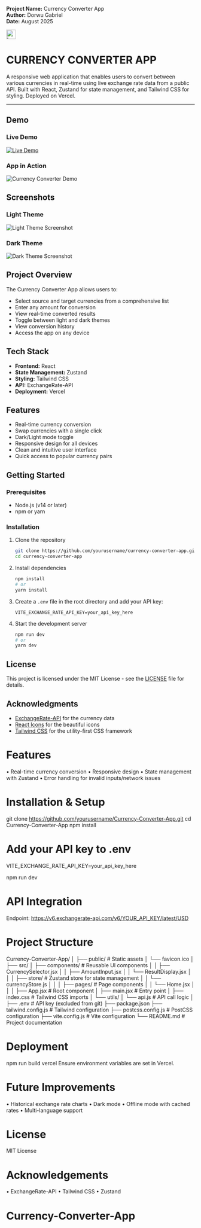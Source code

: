 **Project Name:** Currency Converter App  
**Author:** Dorwu Gabriel  
**Date:** August 2025

<div class="flex items-center space-x-2">
  <img src="./src/assets/logo.png" alt="Logo" width="25"/>
  <h1 class="text-2xl font-bold">CURRENCY CONVERTER APP</h1>
</div>

  A responsive web application that enables users to convert between various currencies in real-time using live exchange rate data from a public API.
  Built with React, Zustand for state management, and Tailwind CSS for styling. Deployed on Vercel.


---

## Demo

### Live Demo
[![Live Demo](https://img.shields.io/badge/View-Live%20Demo-green?style=for-the-badge)](https://currency-converter-app-57lk.vercel.app/)

### App in Action
![Currency Converter Demo](./src/assets/CurrencyApp-Demo.gif)

## Screenshots

### Light Theme
![Light Theme Screenshot](./src/assets/CurrencyApp-Light-Theme.png)

### Dark Theme
![Dark Theme Screenshot](./src/assets/CurrencyApp-Dark-Theme.png)

## Project Overview
The Currency Converter App allows users to:
- Select source and target currencies from a comprehensive list
- Enter any amount for conversion
- View real-time converted results
- Toggle between light and dark themes
- View conversion history
- Access the app on any device

## Tech Stack
- **Frontend:** React
- **State Management:** Zustand
- **Styling:** Tailwind CSS
- **API:** ExchangeRate-API
- **Deployment:** Vercel

## Features
- Real-time currency conversion
- Swap currencies with a single click
- Dark/Light mode toggle
- Responsive design for all devices
- Clean and intuitive user interface
- Quick access to popular currency pairs

## Getting Started

### Prerequisites
- Node.js (v14 or later)
- npm or yarn

### Installation
1. Clone the repository
   ```bash
   git clone https://github.com/yourusername/currency-converter-app.git
   cd currency-converter-app
   ```
2. Install dependencies
   ```bash
   npm install
   # or
   yarn install
   ```
3. Create a `.env` file in the root directory and add your API key:
   ```
   VITE_EXCHANGE_RATE_API_KEY=your_api_key_here
   ```
4. Start the development server
   ```bash
   npm run dev
   # or
   yarn dev
   ```

## License
This project is licensed under the MIT License - see the [LICENSE](LICENSE) file for details.

## Acknowledgments
- [ExchangeRate-API](https://www.exchangerate-api.com/) for the currency data
- [React Icons](https://react-icons.github.io/react-icons/) for the beautiful icons
- [Tailwind CSS](https://tailwindcss.com/) for the utility-first CSS framework
# Features
•	Real-time currency conversion
•	Responsive design
•	State management with Zustand
•	Error handling for invalid inputs/network issues

# Installation & Setup
git clone https://github.com/yourusername/Currency-Converter-App.git
cd Currency-Converter-App
npm install

# Add your API key to .env
VITE_EXCHANGE_RATE_API_KEY=your_api_key_here

npm run dev

# API Integration
Endpoint:
https://v6.exchangerate-api.com/v6/YOUR_API_KEY/latest/USD

# Project Structure
Currency-Converter-App/
│
├── public/                 # Static assets
│   └── favicon.ico
│
├── src/
│   ├── components/         # Reusable UI components
│   │   ├── CurrencySelector.jsx
│   │   ├── AmountInput.jsx
│   │   └── ResultDisplay.jsx
│   │
│   ├── store/              # Zustand store for state management
│   │   └── currencyStore.js
│   │
│   ├── pages/              # Page components
│   │   └── Home.jsx
│   │
│   ├── App.jsx             # Root component
│   ├── main.jsx            # Entry point
│   ├── index.css           # Tailwind CSS imports
│   └── utils/
│       └── api.js          # API call logic
│
├── .env                    # API key (excluded from git)
├── package.json
├── tailwind.config.js      # Tailwind configuration
├── postcss.config.js       # PostCSS configuration
├── vite.config.js          # Vite configuration
└── README.md               # Project documentation

# Deployment
npm run build
vercel
Ensure environment variables are set in Vercel.

# Future Improvements
•	Historical exchange rate charts
•	Dark mode
•	Offline mode with cached rates
•	Multi-language support

# License
MIT License

# Acknowledgements
•	ExchangeRate-API
•	Tailwind CSS
•	Zustand
# Currency-Converter-App
